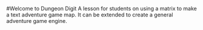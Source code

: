 #Welcome to Dungeon Digit
A lesson for students on using a matrix to make a text adventure game map.  It can be extended to create a general adventure game engine.
